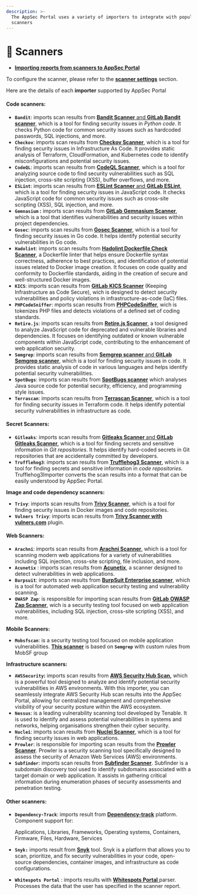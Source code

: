 ```yaml
---
description: >-
  The AppSec Portal uses a variety of importers to integrate with popular
  scanners
---
```


# 🔬 Scanners

* [**Importing reports from scanners to AppSec Portal**](importing-reports-from-scanners-to-appsec-portal/)

To configure the scanner, please refer to the [**scanner settings**](../../general-portal-settings/scanner-settings/) section.

Here are the details of each **importer** supported by AppSec Portal

#### Code scanners:

* **`Bandit`**: imports scan results from [**Bandit Scanner** and **GitLab Bandit scanner**](scanner-description/code-scanners/bandit.md), which is a tool for finding security issues in _Python_ _code_. It checks Python code for common security issues such as hardcoded passwords, SQL injections, and more.
* **`Checkov`**: imports scan results from [**Checkov Scanner**](scanner-description/code-scanners/checkov.md), which is a tool for finding security issues in Infrastructure As Code. It provides static analysis of Terraform, CloudFormation, and Kubernetes code to identify misconfigurations and potential security issues.
* **`CodeQL`**: imports scan results from [**CodeQL Scanner**](scanner-description/code-scanners/codeql.md), which is a tool for analyzing source code to find security vulnerabilities such as SQL injection, cross-site scripting (XSS), buffer overflows, and more.
* **`ESLint`**: imports scan results from [**ESLint Scanner** and **GitLab ESLint**](scanner-description/code-scanners/eslint.md), which is a tool for finding security issues in JavaScript code. It checks JavaScript code for common security issues such as cross-site scripting (XSS), SQL injection, and more.
* **`Gemnasium` :** imports scan results from [**GitLab** **Gemnasium Scanner**](scanner-description/code-scanners/gemnasium.md), which is a tool that identifies vulnerabilities and security issues within project dependencies.
* **`Gosec`**: imports scan results from [**Gosec Scanner**](scanner-description/code-scanners/gosec.md), which is a tool for finding security issues in Go code. It helps identify potential security vulnerabilities in Go code.
* **`Hadolint`**: imports scan results from [**Hadolint Dockerfile Check Scanner**](scanner-description/code-scanners/hadolint.md), a Dockerfile linter that helps ensure Dockerfile syntax correctness, adherence to best practices, and identification of potential issues related to Docker image creation. It focuses on code quality and conformity to Dockerfile standards, aiding in the creation of secure and well-structured Docker images.
* **`KICS`**:  imports scan results from [**GitLab** **KICS Scanner**](scanner-description/code-scanners/kics.md) (Keeping Infrastructure as Code Secure), wich is designed to detect security vulnerabilities and policy violations in infrastructure-as-code (IaC) files.
* **`PHPCodeSniffer`**: mports scan results from [**PHPCodeSniffer**](scanner-description/code-scanners/phpcodesniffer.md), wich is tokenizes PHP files and detects violations of a defined set of coding standards.
* **`Retire.js`**: imports scan results from [**Retire.js Scanner**](scanner-description/code-scanners/retire.js.md), a tool designed to analyze JavaScript code for deprecated and vulnerable libraries and dependencies. It focuses on identifying outdated or known vulnerable components within JavaScript code, contributing to the enhancement of web application security.
* **`Semgrep`**: imports scan results from [**Semgrep scanner** and **GitLab Semgrep scanner**](scanner-description/code-scanners/semgrep.md), which is a tool for finding security issues in code. It provides static analysis of code in various languages and helps identify potential security vulnerabilities.
* **`SpotBugs`**: imports scan results from [**SpotBugs scanner**](scanner-description/code-scanners/spotbugs.md) which analyses Java source code for potential security, efficiency, and programming style issues.
* **`Terrascan`**: imports scan results from [**Terrascan Scanner**](scanner-description/code-scanners/terrascan.md), which is a tool for finding security issues in Terraform code. It helps identify potential security vulnerabilities in infrastructure as code.

#### Secret Scanners:

* **`Gitleaks`**: imports scan results from [**Gitleaks Scanner** and **GitLab** **Gitleaks Scanner**](scanner-description/secret-scanners/gitleaks.md), which is a tool for finding secrets and sensitive information in _Git repositories_. It helps identify hard-coded secrets in Git repositories that are accidentally committed by developers.
* **`Trufflehog3`**: imports scan results from [**Trufflehog3 Scanner**](scanner-description/secret-scanners/trufflehog3.md), which is a tool for finding secrets and sensitive information in _code repositories_. Trufflehog3Importer converts the scan results into a format that can be easily understood by AppSec Portal.

**Image and code dependency scanners:**

* **`Trivy`**: imports scan results from [**Trivy Scanner**](scanner-description/image-and-code-dependency-scanners/trivy.md), which is a tool for finding security issues in Docker images and code repositories.&#x20;
* **`Vulners Trivy`**: imports scan results from [**Trivy Scanner with vulners.com**](scanner-description/image-and-code-dependency-scanners/trivy-vulners.com-plugin.md) plugin.&#x20;

#### Web Scanners:

* **`Arachni`**: imports scan results from [**Arachni Scanner**](scanner-description/web-scanners/arachni-scan.md), which is a tool for scanning modern web applications for a variety of vulnerabilities including SQL injection, cross-site scripting, file inclusion, and more.
* **`Acunetix`** : imports scan results from [**Acunetix**](scanner-description/web-scanners/acunetix.md), a scanner designed to detect vulnerabilities in web applications.
* **`Burpsuit`**: imports scan results from [**BurpSuit Enterprise scanner**](scanner-description/web-scanners/burp-enterprise-scan.md), which is a tool for automated web application security testing and vulnerability scanning.
* **`OWASP Zap`**: is responsible for importing scan results from [**GitLab** **OWASP Zap Scanner**](scanner-description/web-scanners/owasp-zap.md), wich is a security testing tool focused on web application vulnerabilities, including SQL injection, cross-site scripting (XSS), and more.

**Mobile Scanners:**

* **`Mobsfscan`**: is a security testing tool focused on mobile application vulnerabilities. [**This scanner**](scanner-description/mobile-security-scanners/mobsfscan.md) is based on **`Semgrep`** with custom rules from MobSF group

**Infrastructure scanners:**

* **`AWSSecurity`:** imports scan results from [**AWS Security Hub Scan**](scanner-description/infrastructure-scanners/aws-security-hub-scan/)**,** which is a powerful tool designed to analyze and identify potential security vulnerabilities in AWS environments. With this importer, you can seamlessly integrate AWS Security Hub scan results into the AppSec Portal, allowing for centralized management and comprehensive visibility of your security posture within the AWS ecosystem.
* **`Nessus`**: is a leading vulnerability scanning tool developed by Tenable. It is used to identify and assess potential vulnerabilities in systems and networks, helping organisations strengthen their cyber security.
* **`Nuclei`**: imports scan results from [**Nuclei Scanner**](scanner-description/infrastructure-scanners/nuclei.md), which is a tool for finding security issues in web applications.
* **`Prowler`**: is responsible for importing scan results from the [**Prowler Scanner**](scanner-description/infrastructure-scanners/prowler.md). Prowler is a security scanning tool specifically designed to assess the security of Amazon Web Services (AWS) environments.&#x20;
* **`Subfinder`**: imports scan results from [**Subfinder Scanner**](scanner-description/infrastructure-scanners/subfinder.md). Subfinder is a subdomain discovery tool used to identify subdomains associated with a target domain or web application. It assists in gathering critical information during enumeration phases of security assessments and penetration testing.

#### Other scanners:

*   **`Dependency-Track`**: imports result from [**Dependency-track**](scanner-description/other-scanners/dependency-track.md) platform. Component support for:

    Applications, Libraries, Frameworks, Operating systems, Containers, Firmware, Files, Hardware, Services
* **`Snyk:`** imports result from [**Snyk**](scanner-description/image-and-code-dependency-scanners/snyk.md) tool. Snyk is a platform that allows you to scan, prioritize, and fix security vulnerabilities in your code, open-source dependencies, container images, and infrastructure as code configurations.
* **`Whitespots Portal`** : imports results with [**Whitespots Portal** ](scanner-description/other-scanners/whitespots-portal.md)parser. Processes the data that the user has specified in the scanner report.
